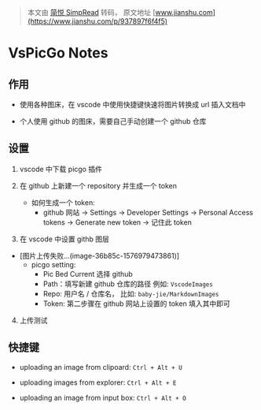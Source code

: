 > 本文由 [简悦 SimpRead](http://ksria.com/simpread/) 转码， 原文地址 [www.jianshu.com](https://www.jianshu.com/p/937897f6f4f5)

VsPicGo Notes
=============

作用
--

*   使用各种图床，在 vscode 中使用快捷键快速将图片转换成 url 插入文档中
    
*   个人使用 github 的图床，需要自己手动创建一个 github 仓库
    

设置
--

1.  vscode 中下载 picgo 插件
    
2.  在 github 上新建一个 repository 并生成一个 token
    
    *   如何生成一个 token:
        *   github 网站 -> Settings -> Developer Settings -> Personal Access tokens -> Generate new token -> 记住此 token
3.  在 vscode 中设置 githb 图层
    

*   [图片上传失败...(image-36b85c-1576979473861)]
    *   picgo setting:
        *   Pic Bed Current 选择 github
        *   Path：填写新建 github 仓库的路径 例如: `VscodeImages`
        *   Repo: 用户名 / 仓库名， 比如: `baby-jie/MarkdownImages`
        *   Token: 第二步骤在 github 网站上设置的 token 填入其中即可

4.  上传测试

快捷键
---

*   uploading an image from clipoard: `Ctrl + Alt + U`
    
*   uploading images from explorer: `Ctrl + Alt + E`
    
*   uploading an image from input box: `Ctrl + Alt + O`